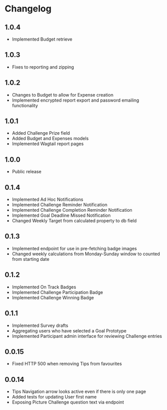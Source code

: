 
Changelog
=========

1.0.4
-----

- Implemented Budget retrieve

1.0.3
-----

- Fixes to reporting and zipping

1.0.2
-----

- Changes to Budget to allow for Expense creation
- Implemented encrypted report export and password emailing functionality

1.0.1
-----

- Added Challenge Prize field
- Added Budget and Expenses models
- Implemented Wagtail report pages

1.0.0
-----

- Public release

0.1.4
-----

- Implemented Ad Hoc Notifications
- Implemented Challenge Reminder Notification
- Implemented Challenge Completion Reminder Notification
- Implemented Goal Deadline Missed Notification
- Changed Weekly Target from calculated property to db field

0.1.3
-----

- Implemented endpoint for use in pre-fetching badge images
- Changed weekly calculations from Monday-Sunday window to counted from starting date

0.1.2
-----

- Implemented On Track Badges
- Implemented Challenge Participation Badge
- Implemented Challenge Winning Badge

0.1.1
-----

- Implemented Survey drafts
- Aggregating users who have selected a Goal Prototype 
- Implemented Participant admin interface for reviewing Challenge entries

0.0.15
------

- Fixed HTTP 500 when removing Tips from favourites

0.0.14
------

- Tips Navigation arrow looks active even if there is only one page
- Added tests for updating User first name
- Exposing Picture Challenge question text via endpoint
